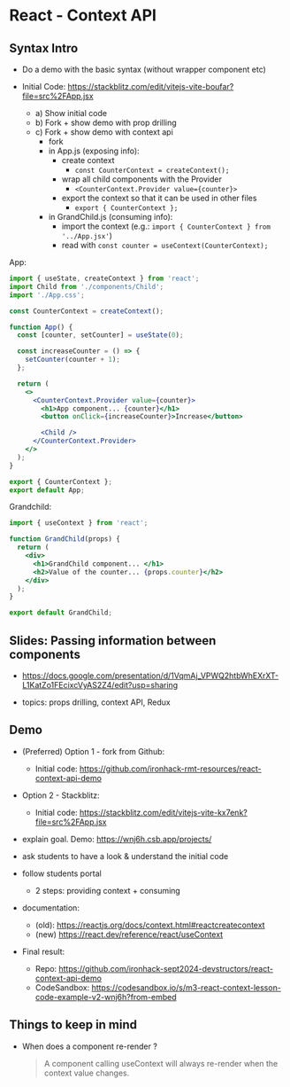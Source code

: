 

# React - Context API

<!-- status: draft -->


<!-- 

@todo: create cheatsheet

@todo: create lab
- it. 1: context api for language
- bonus: explain the possible approaches and their limitations
  - a) just using the context api
  - b) extract translation to a different file + a function to get the translation
  - c) using a package for translations

-->




## Syntax Intro

- Do a demo with the basic syntax (without wrapper component etc)

- Initial Code: https://stackblitz.com/edit/vitejs-vite-boufar?file=src%2FApp.jsx
  <!-- @LT: remember to fork -->
  
  - a) Show initial code
  - b) Fork + show demo with prop drilling
  - c) Fork + show demo with context api
    - fork
    - in App.js (exposing info):
      - create context
        - `const CounterContext = createContext();`
      - wrap all child components with the Provider
        - `<CounterContext.Provider value={counter}>`
      - export the context so that it can be used in other files
        - `export { CounterContext };`
    - in GrandChild.js (consuming info):
      - import the context (e.g.: `import { CounterContext } from '../App.jsx'`)
      - read with `const counter = useContext(CounterContext);`


App:

  ```jsx
  import { useState, createContext } from 'react';
  import Child from './components/Child';
  import './App.css';

  const CounterContext = createContext();

  function App() {
    const [counter, setCounter] = useState(0);

    const increaseCounter = () => {
      setCounter(counter + 1);
    };

    return (
      <>
        <CounterContext.Provider value={counter}>
          <h1>App component... {counter}</h1>
          <button onClick={increaseCounter}>Increase</button>

          <Child />
        </CounterContext.Provider>
      </>
    );
  }

  export { CounterContext };
  export default App;
  ```


Grandchild:

  ```jsx
  import { useContext } from 'react';

  function GrandChild(props) {
    return (
      <div>
        <h1>GrandChild component... </h1>
        <h2>Value of the counter... {props.counter}</h2>
      </div>
    );
  }

  export default GrandChild;
  ```




## Slides: Passing information between components

- https://docs.google.com/presentation/d/1VqmAj_VPWQ2htbWhEXrXT-L1KatZo1FEcixcVyAS2Z4/edit?usp=sharing

- topics: props drilling, context API, Redux




## Demo


- (Preferred) Option 1 - fork from Github:
  - Initial code: https://github.com/ironhack-rmt-resources/react-context-api-demo
    <!-- @LT: remember to fork !! -->


- Option 2 - Stackblitz:
  - Initial code: https://stackblitz.com/edit/vitejs-vite-kx7enk?file=src%2FApp.jsx
    <!-- @LT: remember to fork !! -->


- explain goal. Demo: https://wnj6h.csb.app/projects/

- ask students to have a look & understand the initial code

- follow students portal
  - 2 steps: providing context + consuming

- documentation:
  - (old): https://reactjs.org/docs/context.html#reactcreatecontext
  - (new) https://react.dev/reference/react/useContext

- Final result:
  - Repo: https://github.com/ironhack-sept2024-devstructors/react-context-api-demo
  - CodeSandbox:
    https://codesandbox.io/s/m3-react-context-lesson-code-example-v2-wnj6h?from-embed



## Things to keep in mind

- When does a component re-render ?

  > A component calling useContext will always re-render when the context value changes.

